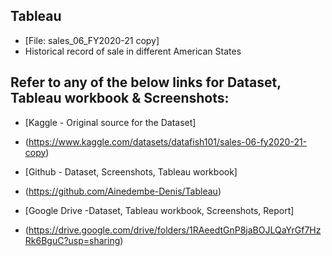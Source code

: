 ## Tableau
- [File: sales_06_FY2020-21 copy]
- Historical record of sale in different American States


## Refer to any of the below links for Dataset, Tableau workbook & Screenshots:

- [Kaggle - Original source for the Dataset] 
- (https://www.kaggle.com/datasets/datafish101/sales-06-fy2020-21-copy)

- [Github - Dataset, Screenshots, Tableau workbook] 
- (https://github.com/Ainedembe-Denis/Tableau)

- [Google Drive -Dataset, Tableau workbook, Screenshots, Report] 
- (https://drive.google.com/drive/folders/1RAeedtGnP8jaBOJLQaYrGf7HzRk6BguC?usp=sharing)